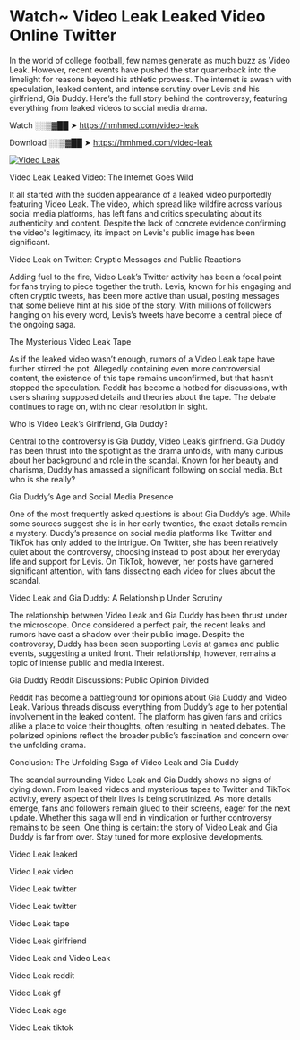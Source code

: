 # Watch~ Video Leak Leaked Video Online Twitter

In the world of college football, few names generate as much buzz as Video Leak. However, recent events have pushed the star quarterback into the limelight for reasons beyond his athletic prowess. The internet is awash with speculation, leaked content, and intense scrutiny over Levis and his girlfriend, Gia Duddy. Here’s the full story behind the controversy, featuring everything from leaked videos to social media drama.

Watch ░░▒▓██ ➤ https://hmhmed.com/video-leak

Download ░░▒▓██ ➤ https://hmhmed.com/video-leak

[![Video Leak](https://i.imgur.com/dJHk4Zq.gif)](https://hmhmed.com/video-leak)

Video Leak Leaked Video: The Internet Goes Wild

It all started with the sudden appearance of a leaked video purportedly featuring Video Leak. The video, which spread like wildfire across various social media platforms, has left fans and critics speculating about its authenticity and content. Despite the lack of concrete evidence confirming the video's legitimacy, its impact on Levis's public image has been significant.

Video Leak on Twitter: Cryptic Messages and Public Reactions

Adding fuel to the fire, Video Leak’s Twitter activity has been a focal point for fans trying to piece together the truth. Levis, known for his engaging and often cryptic tweets, has been more active than usual, posting messages that some believe hint at his side of the story. With millions of followers hanging on his every word, Levis’s tweets have become a central piece of the ongoing saga.

The Mysterious Video Leak Tape

As if the leaked video wasn’t enough, rumors of a Video Leak tape have further stirred the pot. Allegedly containing even more controversial content, the existence of this tape remains unconfirmed, but that hasn’t stopped the speculation. Reddit has become a hotbed for discussions, with users sharing supposed details and theories about the tape. The debate continues to rage on, with no clear resolution in sight.

Who is Video Leak’s Girlfriend, Gia Duddy?

Central to the controversy is Gia Duddy, Video Leak’s girlfriend. Gia Duddy has been thrust into the spotlight as the drama unfolds, with many curious about her background and role in the scandal. Known for her beauty and charisma, Duddy has amassed a significant following on social media. But who is she really?

Gia Duddy’s Age and Social Media Presence

One of the most frequently asked questions is about Gia Duddy’s age. While some sources suggest she is in her early twenties, the exact details remain a mystery. Duddy’s presence on social media platforms like Twitter and TikTok has only added to the intrigue. On Twitter, she has been relatively quiet about the controversy, choosing instead to post about her everyday life and support for Levis. On TikTok, however, her posts have garnered significant attention, with fans dissecting each video for clues about the scandal.

Video Leak and Gia Duddy: A Relationship Under Scrutiny

The relationship between Video Leak and Gia Duddy has been thrust under the microscope. Once considered a perfect pair, the recent leaks and rumors have cast a shadow over their public image. Despite the controversy, Duddy has been seen supporting Levis at games and public events, suggesting a united front. Their relationship, however, remains a topic of intense public and media interest.

Gia Duddy Reddit Discussions: Public Opinion Divided

Reddit has become a battleground for opinions about Gia Duddy and Video Leak. Various threads discuss everything from Duddy’s age to her potential involvement in the leaked content. The platform has given fans and critics alike a place to voice their thoughts, often resulting in heated debates. The polarized opinions reflect the broader public’s fascination and concern over the unfolding drama.

Conclusion: The Unfolding Saga of Video Leak and Gia Duddy

The scandal surrounding Video Leak and Gia Duddy shows no signs of dying down. From leaked videos and mysterious tapes to Twitter and TikTok activity, every aspect of their lives is being scrutinized. As more details emerge, fans and followers remain glued to their screens, eager for the next update. Whether this saga will end in vindication or further controversy remains to be seen. One thing is certain: the story of Video Leak and Gia Duddy is far from over. Stay tuned for more explosive developments.

Video Leak leaked

Video Leak video

Video Leak twitter

Video Leak twitter

Video Leak tape

Video Leak girlfriend

Video Leak and Video Leak

Video Leak reddit

Video Leak gf

Video Leak age

Video Leak tiktok